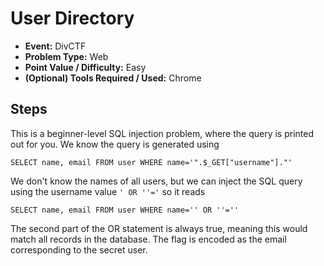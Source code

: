 # User Directory
* **Event:** DivCTF
* **Problem Type:** Web
* **Point Value / Difficulty:** Easy
* **(Optional) Tools Required / Used:** Chrome

## Steps​
This is a beginner-level SQL injection problem, where the query is printed out for you. We know the query is generated using 
```
SELECT name, email FROM user WHERE name='".$_GET["username"]."'
```
We don't know the names of all users, but we can inject the SQL query using the username value `' OR ''='` so it reads
```
SELECT name, email FROM user WHERE name='' OR ''=''
```
The second part of the OR statement is always true, meaning this would match all records in the database. The flag is encoded as the email corresponding to the secret user. 